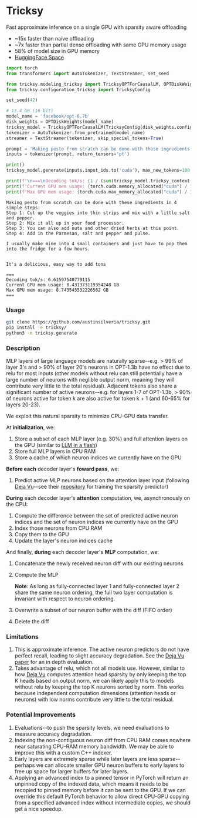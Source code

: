 # Tricksy
Fast approximate inference on a single GPU with sparsity aware offloading
* ~15x faster than naive offloading
* ~7x faster than partial dense offloading with same GPU memory usage
* 58% of model size in GPU memory
* [HuggingFace Space](https://huggingface.co/spaces/austinsilveria/tricksy)

```python
import torch
from transformers import AutoTokenizer, TextStreamer, set_seed

from tricksy.modeling_tricksy import TricksyOPTForCausalLM, OPTDiskWeights
from tricksy.configuration_tricksy import TricksyConfig

set_seed(42)

# 13.4 GB (16 bit)
model_name = 'facebook/opt-6.7b'
disk_weights = OPTDiskWeights(model_name)
tricksy_model = TricksyOPTForCausalLM(TricksyConfig(disk_weights.config), disk_weights)
tokenizer = AutoTokenizer.from_pretrained(model_name)
streamer = TextStreamer(tokenizer, skip_special_tokens=True)

prompt = 'Making pesto from scratch can be done with these ingredients in 4 simple steps:\nStep 1'
inputs = tokenizer(prompt, return_tensors='pt')

print()
tricksy_model.generate(inputs.input_ids.to('cuda'), max_new_tokens=100, do_sample=True, top_k=50, top_p=0.9, streamer=streamer)

print(f'\n===\nDecoding tok/s: {1 / (sum(tricksy_model.tricksy_context.forward_times[1:]) / (len(tricksy_model.tricksy_context.forward_times) - 1))}')
print(f'Current GPU mem usage: {torch.cuda.memory_allocated("cuda") / 1024 ** 3} GB')
print(f'Max GPU mem usage: {torch.cuda.max_memory_allocated("cuda") / 1024 ** 3} GB\n===')
```
~~~
Making pesto from scratch can be done with these ingredients in 4 simple steps:
Step 1: Cut up the veggies into thin strips and mix with a little salt and pepper.
Step 2: Mix it all up in your food processor.
Step 3: You can also add nuts and other dried herbs at this point.
Step 4: Add in the Parmesan, salt and pepper and pulse.

I usually make mine into 4 small containers and just have to pop them into the fridge for a few hours.


It's a delicious, easy way to add tons

===
Decoding tok/s: 6.61597540779115
Current GPU mem usage: 8.431373119354248 GB
Max GPU mem usage: 8.743545532226562 GB
===
~~~

### Usage
```bash
git clone https://github.com/austinsilveria/tricksy.git
pip install -e tricksy/
python3 -m tricksy.generate
```

### Description
MLP layers of large language models are naturally sparse--e.g. > 99% of layer 3's and > 90% of layer 20's neurons in OPT-1.3b have no effect due to relu for most inputs (other models without relu can still potentially have a large number of neurons with neglible output norm, meaning they will contribute very little to the total residual). Adjacent tokens also share a significant number of active neurons--e.g. for layers 1-7 of OPT-1.3b, > 90% of neurons active for token k are also active for token k + 1 (and 60-65% for layers 20-23).

We exploit this natural sparsity to minimize CPU-GPU data transfer.

At **initialization**, we:
1. Store a subset of each MLP layer (e.g. 30%) and full attention layers on the GPU (similar to [LLM in a flash](https://arxiv.org/abs/2312.11514))
2. Store full MLP layers in CPU RAM
3. Store a cache of which neuron indices we currently have on the GPU

**Before each** decoder layer's **foward pass**, we:
1. Predict active MLP neurons based on the attention layer input (following [Deja Vu](https://proceedings.mlr.press/v202/liu23am/liu23am.pdf)--see their [repository](https://github.com/FMInference/DejaVu/blob/master/sparse_predictor/trainer_mlp.py) for training the sparsity predictor)

**During** each decoder layer's **attention** computation, we, asynchronously on the CPU:
1. Compute the difference between the set of predicted active neuron indices and the set of neuron indices we currently have on the GPU
2. Index those neurons from CPU RAM
3. Copy them to the GPU
4. Update the layer's neuron indices cache

And finally, **during** each decoder layer's **MLP** computation, we:
1. Concatenate the newly received neuron diff with our existing neurons
2. Compute the MLP

   **Note**: As long as fully-connected layer 1 and fully-connected layer 2 share the same neuron ordering, the full two layer computation is invariant with respect to neuron ordering.
4. Overwrite a subset of our neuron buffer with the diff (FIFO order)
5. Delete the diff

### Limitations
1. This is approximate inference. The active neuron predictors do not have perfect recall, leading to slight accuracy degradation. See the [Deja Vu paper](https://proceedings.mlr.press/v202/liu23am/liu23am.pdf) for an in depth evaluation.
2. Takes advantage of relu, which not all models use. However, similar to how [Deja Vu](https://proceedings.mlr.press/v202/liu23am/liu23am.pdf) computes attention head sparsity by only keeping the top K heads based on output norm, we can likely apply this to models without relu by keeping the top K neurons sorted by norm. This works because independent computation dimensions (attention heads or neurons) with low norms contribute very little to the total residual.

### Potential Improvements
1. Evaluations--to push the sparsity levels, we need evaluations to measure accuracy degradation.
2. Indexing the non-contiguous neuron diff from CPU RAM comes nowhere near saturating CPU-RAM memory bandwidth. We may be able to improve this with a custom C++ indexer.
3. Early layers are extremely sparse while later layers are less sparse--perhaps we can allocate smaller GPU neuron buffers to early layers to free up space for larger buffers for later layers.
4. Applying an advanced index to a pinned tensor in PyTorch will return an unpinned copy of the indexed data, which means it needs to be recopied to pinned memory before it can be sent to the GPU. If we can override this default PyTorch behavior to allow direct CPU-GPU copying from a specified advanced index without intermediate copies, we should get a nice speedup.
